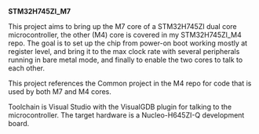 <b>STM32H745ZI_M7</b>

This project aims to bring up the M7 core of a STM32H745ZI dual core microcontroller, the other (M4) core is covered in my STM32H745ZI_M4 repo. The goal is to set up the chip from power-on boot working mostly at register level, and bring it to the max clock rate with several peripherals running in bare metal mode, and finally to enable the two cores to talk to each other.

This project references the Common project in the M4 repo for code that is used by both M7 and M4 cores.

Toolchain is Visual Studio with the VisualGDB plugin for talking to the microcontroller. The target hardware is a Nucleo-H645ZI-Q development board.
